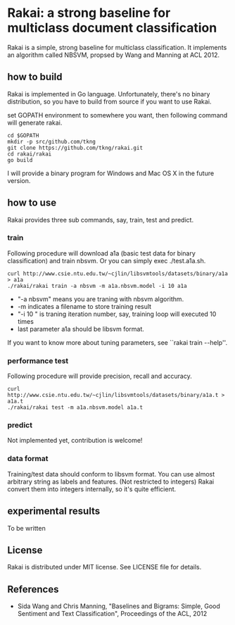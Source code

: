 # Rakai: a strong baseline for multiclass document classification

Rakai is a simple, strong baseline for multiclass classification.
It implements an algorithm called NBSVM, propsed by Wang and Manning at ACL 2012.

## how to build

Rakai is implemented in Go language. Unfortunately, there's no binary distribution, so you have to build from source if you want to use Rakai.

set GOPATH environment to somewhere you want, then following command will generate rakai.

    cd $GOPATH
    mkdir -p src/github.com/tkng
    git clone https://github.com/tkng/rakai.git
    cd rakai/rakai
    go build

I will provide a binary program for Windows and Mac OS X in the future version.

## how to use

Rakai provides three sub commands, say, train, test and predict.

### train

Following procedure will download a1a (basic test data for binary classification) and train nbsvm. Or you can simply exec ./test.a1a.sh.

    curl http://www.csie.ntu.edu.tw/~cjlin/libsvmtools/datasets/binary/a1a > a1a
    ./rakai/rakai train -a nbsvm -m a1a.nbsvm.model -i 10 a1a

  * "-a nbsvm" means you are traning with nbsvm algorithm.
  * -m indicates a filename to store training result
  * "-i 10 " is traning iteration number, say, training loop will executed 10 times
  * last parameter a1a should be libsvm format.

If you want to know more about tuning parameters, see ``rakai train --help''.

### performance test

Following procedure will provide precision, recall and accuracy.

    curl http://www.csie.ntu.edu.tw/~cjlin/libsvmtools/datasets/binary/a1a.t > a1a.t
    ./rakai/rakai test -m a1a.nbsvm.model a1a.t

### predict

Not implemented yet, contribution is welcome!

### data format

Training/test data should conform to libsvm format. You can use almost arbitrary string as labels and features. (Not restricted to integers) Rakai convert them into integers internally, so it's quite efficient.

## experimental results

To be written

## License

Rakai is distributed under MIT license. See LICENSE file for details.

## References

  * Sida Wang and Chris Manning, "Baselines and Bigrams: Simple, Good Sentiment and Text Classification", Proceedings of the ACL, 2012
